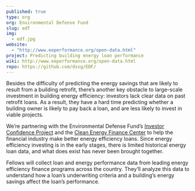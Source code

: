 ```yaml
---
published: true
type: org
org: Environmental Defense Fund
slug: edf
img: 
  - edf.jpg
website: 
  - "http://www.eeperformance.org/open-data.html"
project: Predicting building energy loan performance
wiki: http://www.eeperformance.org/open-data.html
repo: https://github.com/dssg/EDF/
---
```


Besides the difficulty of predicting the energy savings that are likely to result from a building retrofit, there’s another key obstacle to large-scale investment in building energy efficiency: investors lack clear data on past retrofit loans. As a result, they have a hard time predicting whether a building owner is likely to pay back a loan, and are less likely to invest in viable projects.
 
We’re partnering with the Environmental Defense Fund’s [Investor Confidence Project](http://www.eeperformance.org/data-project.html) and the [Clean Energy Finance Center](http://www.cleanenergyfinancecenter.org/) to help the financial industry make better energy efficiency loans. Since energy efficiency investing is in the early stages, there is limited historical energy loan data, and what does exist has never been brought together. 

Fellows will collect loan and energy performance data from leading energy efficiency finance programs across the country. They’ll analyze this data to understand how a loan’s underwriting criteria and a building’s energy savings affect the loan’s performance.
